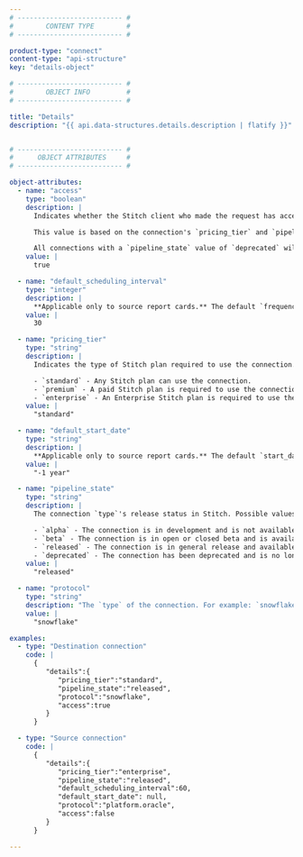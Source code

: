 ```yaml
---
# -------------------------- #
#        CONTENT TYPE        #
# -------------------------- #

product-type: "connect"
content-type: "api-structure"
key: "details-object"

# -------------------------- #
#        OBJECT INFO         #
# -------------------------- #

title: "Details"
description: "{{ api.data-structures.details.description | flatify }}"


# -------------------------- #
#      OBJECT ATTRIBUTES     #
# -------------------------- #

object-attributes:
  - name: "access"
    type: "boolean"
    description: |
      Indicates whether the Stitch client who made the request has access to the connection.

      This value is based on the connection's `pricing_tier` and `pipeline_state`. If the Stitch client is using a plan that doesn’t meet the `pricing_tier` requirement, the `access` value will be `false`. For example: If `pricing_tier: enterprise`,the Stitch client must be on an Enterprise plan to access the source.

      All connections with a `pipeline_state` value of `deprecated` will also have an `access` value of `false`.
    value: |
      true

  - name: "default_scheduling_interval"
    type: "integer"
    description: |
      **Applicable only to source report cards.** The default `frequency_in_minutes` value for the source.
    value: |
      30

  - name: "pricing_tier"
    type: "string"
    description: |
      Indicates the type of Stitch plan required to use the connection. Possible values are:

      - `standard` - Any Stitch plan can use the connection.
      - `premium` - A paid Stitch plan is required to use the connection.
      - `enterprise` - An Enterprise Stitch plan is required to use the connection.
    value: |
      "standard"

  - name: "default_start_date"
    type: "string"
    description: |
      **Applicable only to source report cards.** The default `start_date` value for the source.
    value: |
      "-1 year"

  - name: "pipeline_state"
    type: "string"
    description: |
      The connection `type`'s release status in Stitch. Possible values are:

      - `alpha` - The connection is in development and is not available in Stitch.
      - `beta` - The connection is in open or closed beta and is available in Stitch.
      - `released` - The connection is in general release and available in Stitch.
      - `deprecated` - The connection has been deprecated and is no longer available in Stitch.
    value: |
      "released"

  - name: "protocol"
    type: "string"
    description: "The `type` of the connection. For example: `snowflake` or `platform.facebook`"
    value: |
      "snowflake"

examples:
  - type: "Destination connection"
    code: |
      {  
         "details":{  
            "pricing_tier":"standard",
            "pipeline_state":"released",
            "protocol":"snowflake",
            "access":true
         }
      }

  - type: "Source connection"
    code: |
      {
         "details":{
            "pricing_tier":"enterprise",
            "pipeline_state":"released",
            "default_scheduling_interval":60,
            "default_start_date": null,
            "protocol":"platform.oracle",
            "access":false
         }
      }

---
```

